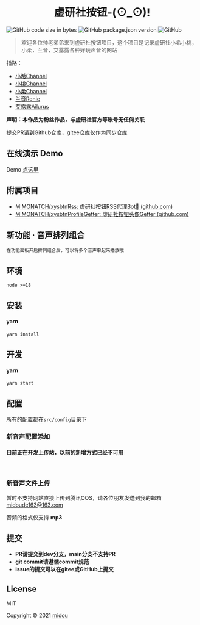 # <center>虚研社按钮-(⊙_⊙)!</center>

![GitHub code size in bytes](https://img.shields.io/github/languages/code-size/MIMONATCH/xuyanshe-voice-button?style=flat-square) ![GitHub package.json version](https://img.shields.io/github/package-json/v/MIMONATCH/xuyanshe-voice-button?style=flat-square) ![GitHub](https://img.shields.io/github/license/MIMONATCH/xuyanshe-voice-button?style=flat-square) 

> 欢迎各位帅老弟弟来到虚研社按钮项目，这个项目是记录虚研社小希小桃，小柔，兰音，艾露露各种好玩声音的网站

指路：

- [小希Channel](https://space.bilibili.com/5563350)
- [小桃Channel](https://space.bilibili.com/1084222017)
- [小柔Channel](https://space.bilibili.com/1734978373)
- [兰音Renie](https://space.bilibili.com/698029620)
- [艾露露Ailurus](https://space.bilibili.com/1501380958)

**声明：本作品为粉丝作品，与虚研社官方等账号无任何关联**

提交PR请到Github仓库，gitee仓库仅作为同步仓库

## 在线演示 Demo

Demo [点这里](https://voice.xuyanshe.club)

## 附属项目

- [MIMONATCH/xysbtnRss: 虚研社按钮RSS代理Bot🤖 (github.com)](https://github.com/MIMONATCH/xysbtnRss)
- [MIMONATCH/xysbtnProfileGetter: 虚研社按钮头像Getter (github.com)](https://github.com/MIMONATCH/xysbtnProfileGetter)

## 新功能 · 音声排列组合

`在功能面板开启排列组合后，可以将多个音声串起来播放哦`


## 环境

```
node >=18
```

## 安装

#### yarn

```
yarn install
```

## 开发

#### yarn

```
yarn start
```

## 配置

所有的配置都在`src/config`目录下

### 新音声配置添加
#### 目前正在开发上传站，以前的新增方式已经不可用

<br />

### 新音声文件上传

暂时不支持网站直接上传到腾讯COS，请各位朋友发送到我的邮箱 midoude163@163.com

音频的格式仅支持 **mp3**

## 提交

- **PR请提交到dev分支，main分支不支持PR**
- **git commit请遵循commit规范**
- **issue的提交可以在gitee或GitHub上提交**

## License

MIT

Copyright © 2021 [midou](https://github.com/MIMONATCH)

